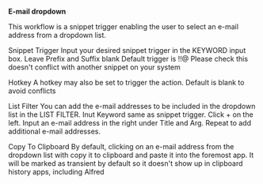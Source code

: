 **E-mail dropdown**

This workflow is a snippet trigger enabling the user to select an e-mail address from a dropdown list.

Snippet Trigger
Input your desired snippet trigger in the KEYWORD input box.
Leave Prefix and Suffix blank
Default trigger is !!@
Please check this doesn't conflict with another snippet on your system

Hotkey
A hotkey may also be set to trigger the action.
Default is blank to avoid conflicts

List Filter
You can add the e-mail addresses to be included in the dropdown list in the LIST FILTER. Inut Keyword same as snippet trigger.
Click + on the left.
Input an e-mail address in the right under Title and Arg.
Repeat to add additional e-mail addresses.

Copy To Clipboard
By default, clicking on an e-mail address from the dropdown list with copy it to clipboard and paste it into the foremost app. It will be marked as transient by default so it doesn't show up in clipboard history apps, including Alfred
